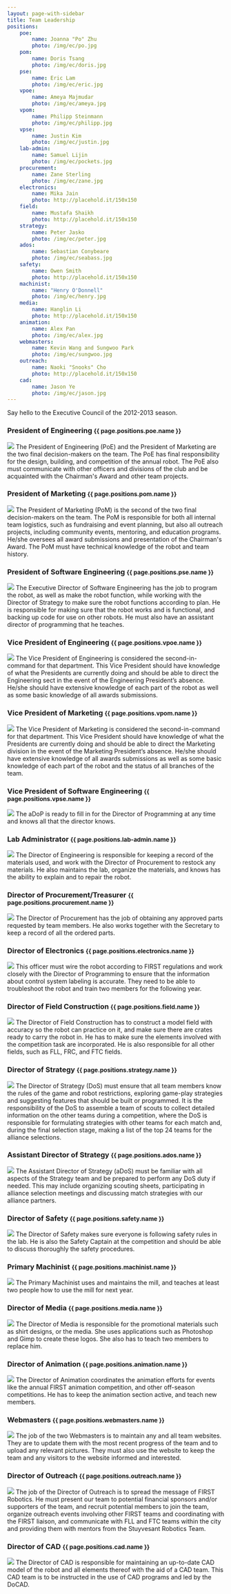 ```yaml
---
layout: page-with-sidebar
title: Team Leadership
positions:
    poe:
        name: Joanna "Po" Zhu
        photo: /img/ec/po.jpg
    pom:
        name: Doris Tsang
        photo: /img/ec/doris.jpg
    pse:
        name: Eric Lam
        photo: /img/ec/eric.jpg
    vpoe:
        name: Ameya Majmudar
        photo: /img/ec/ameya.jpg
    vpom:
        name: Philipp Steinmann
        photo: /img/ec/philipp.jpg
    vpse:
        name: Justin Kim
        photo: /img/ec/justin.jpg
    lab-admin:
        name: Samuel Lijin
        photo: /img/ec/pockets.jpg
    procurement:
        name: Zane Sterling
        photo: /img/ec/zane.jpg
    electronics:
        name: Mika Jain
        photo: http://placehold.it/150x150
    field:
        name: Mustafa Shaikh
        photo: http://placehold.it/150x150
    strategy:
        name: Peter Jasko
        photo: /img/ec/peter.jpg
    ados:
        name: Sebastian Conybeare
        photo: /img/ec/seabass.jpg
    safety:
        name: Owen Smith
        photo: http://placehold.it/150x150
    machinist:
        name: "Henry O'Donnell"
        photo: /img/ec/henry.jpg
    media:
        name: Hanglin Li
        photo: http://placehold.it/150x150
    animation:
        name: Alex Pan
        photo: /img/ec/alex.jpg
    webmasters:
        name: Kevin Wang and Sungwoo Park
        photo: /img/ec/sungwoo.jpg
    outreach:
        name: Naoki "Snooks" Cho
        photo: http://placehold.it/150x150
    cad:
        name: Jason Ye
        photo: /img/ec/jason.jpg
---
```

Say hello to the Executive Council of the 2012-2013 season.

### President of Engineering <small>{{ page.positions.poe.name }}</small>
<div markdown="1" class="ec-description">
<img src="{{ page.positions.poe.photo }}" class="ec-photo">
The President of Engineering (PoE) and the President of Marketing are the two final decision-makers on the team. The PoE has final responsibility for the design, building, and competition of the annual robot.  The PoE also must communicate with other officers and divisions of the club and be acquainted with the Chairman's Award and other team projects.
</div>

### President of Marketing <small>{{ page.positions.pom.name }}</small>
<div markdown="1" class="ec-description">
<img src="{{ page.positions.pom.photo }}" class="ec-photo">
The President of Marketing (PoM) is the second of the two final decision-makers on the team.  The PoM is responsible for both all internal team logistics, such as fundraising and event planning, but also all outreach projects, including community events, mentoring, and education programs.  He/she oversees all award submissions and presentation of the Chairman's Award. The PoM must have technical knowledge of the robot and team history.
</div>

### President of Software Engineering <small>{{ page.positions.pse.name }}</small>
<div markdown="1" class="ec-description">
<img src="{{ page.positions.pse.photo }}" class="ec-photo">
The Executive Director of Software Engineering has the job to program the robot, as well as make the robot function, while working with the Director of Strategy to make sure the robot functions according to plan. He is responsible for making sure that the robot works and is functional, and backing up code for use on other robots. He must also have an assistant director of programming that he teaches.
</div>

### Vice President of Engineering <small>{{ page.positions.vpoe.name }}</small>
<div markdown="1" class="ec-description">
<img src="{{ page.positions.vpoe.photo }}" class="ec-photo">
The Vice President of Engineering is considered the second-in-command for that department. This Vice President should have knowledge of what the Presidents are currently doing and should be able to direct the Engineering sect in the event of the Engineering President’s absence. He/she should have extensive knowledge of each part of the robot as well as some basic knowledge of all awards submissions.
</div>

### Vice President of Marketing <small>{{ page.positions.vpom.name }}</small>
<div markdown="1" class="ec-description">
<img src="{{ page.positions.vpom.photo }}" class="ec-photo">
The Vice President of Marketing is considered the second-in-command for that department. This Vice President should have knowledge of what the Presidents are currently doing and should be able to direct the Marketing division in the event of the Marketing President’s absence. He/she should have extensive knowledge of all awards submissions as well as some basic knowledge of each part of the robot and the status of all branches of the team.
</div>

### Vice President of Software Engineering <small>{{ page.positions.vpse.name }}</small>
<div markdown="1" class="ec-description">
<img src="{{ page.positions.vpse.photo }}" class="ec-photo">
The aDoP is ready to fill in for the Director of Programming at any time and knows all that the director knows.
</div>

### Lab Administrator <small>{{ page.positions.lab-admin.name }}</small>
<div markdown="1" class="ec-description">
<img src="{{ page.positions.lab-admin.photo }}" class="ec-photo">
The Director of Engineering is responsible for keeping a record of the materials used, and work with the Director of Procurement to restock any materials. He also maintains the lab, organize the materials, and knows has the ability to explain and to repair the robot.
</div>

### Director of Procurement/Treasurer <small>{{ page.positions.procurement.name }}</small>
<div markdown="1" class="ec-description">
<img src="{{ page.positions.procurement.photo }}" class="ec-photo">
The Director of Procurement has the job of obtaining any approved parts requested by team members. He also works together with the Secretary to keep a record of all the ordered parts.
</div>

### Director of Electronics <small>{{ page.positions.electronics.name }}</small>
<div markdown="1" class="ec-description">
<img src="{{ page.positions.electronics.photo }}" class="ec-photo">
This officer must wire the robot according to FIRST regulations and work closely with the Director of Programming to ensure that the information about control system labeling is accurate. They need to be able to troubleshoot the robot and train two members for the following year.
</div>

### Director of Field Construction <small>{{ page.positions.field.name }}</small>
<div markdown="1" class="ec-description">
<img src="{{ page.positions.field.photo }}" class="ec-photo">
The Director of Field Construction has to construct a model field with accuracy so the robot can practice on it, and make sure there are crates ready to carry the robot in. He has to make sure the elements involved with the competition task are incorporated. He is also responsible for all other fields, such as FLL, FRC, and FTC fields.
</div>

### Director of Strategy <small>{{ page.positions.strategy.name }}</small>
<div markdown="1" class="ec-description">
<img src="{{ page.positions.strategy.photo }}" class="ec-photo">
The Director of Strategy (DoS) must ensure that all team members know the rules of the game and robot restrictions, exploring game-play strategies and suggesting features that should be built or programmed. It is the responsibility of the DoS to assemble a team of scouts to collect detailed information on the other teams during a competition, where the DoS is responsible for formulating strategies with other teams for each match and, during the final selection stage, making a list of the top 24 teams for the alliance selections.
</div>

### Assistant Director of Strategy <small>{{ page.positions.ados.name }}</small>
<div markdown="1" class="ec-description">
<img src="{{ page.positions.ados.photo }}" class="ec-photo">
The Assistant Director of Strategy (aDoS) must be familiar with all aspects of the Strategy team and be prepared to perform any DoS duty if needed. This may include organizing scouting sheets, participating in alliance selection meetings and discussing match strategies with our alliance partners.
</div>

### Director of Safety <small>{{ page.positions.safety.name }}</small>
<div markdown="1" class="ec-description">
<img src="{{ page.positions.safety.photo }}" class="ec-photo">
The Director of Safety makes sure everyone is following safety rules in the lab. He is also the Safety Captain at the competition and should be able to discuss thoroughly the safety procedures.
</div>

### Primary Machinist <small>{{ page.positions.machinist.name }}</small>
<div markdown="1" class="ec-description">
<img src="{{ page.positions.machinist.photo }}" class="ec-photo">
The Primary Machinist uses and maintains the mill, and teaches at least two people how to use the mill for next year.
</div>

### Director of Media <small>{{ page.positions.media.name }}</small>
<div markdown="1" class="ec-description">
<img src="{{ page.positions.media.photo }}" class="ec-photo">
The Director of Media is responsible for the promotional materials such as shirt designs, or the media. She uses applications such as Photoshop and Gimp to create these logos. She also has to teach two members to replace him.
</div>

### Director of Animation <small>{{ page.positions.animation.name }}</small>
<div markdown="1" class="ec-description">
<img src="{{ page.positions.animation.photo }}" class="ec-photo">
The Director of Animation coordinates the animation efforts for events like the annual FIRST animation competition, and other off-season competitions. He has to keep the animation section active, and teach new members.
</div>

### Webmasters <small>{{ page.positions.webmasters.name }}</small>
<div markdown="1" class="ec-description">
<img src="{{ page.positions.webmasters.photo }}" class="ec-photo">
The job of the two Webmasters is to maintain any and all team websites. They are to update them with the most recent progress of the team and to upload any relevant pictures. They must also use the website to keep the team and any visitors to the website informed and interested.
</div>

### Director of Outreach <small>{{ page.positions.outreach.name }}</small>
<div markdown="1" class="ec-description">
<img src="{{ page.positions.outreach.photo }}" class="ec-photo">
The job of the Director of Outreach is to spread the message of FIRST Robotics. He must present our team to potential financial sponsors and/or supporters of the team, and recruit potential members to join the team, organize outreach events involving other FIRST teams and coordinating with the FIRST liaison, and communicate with FLL and FTC teams within the city and providing them with mentors from the Stuyvesant Robotics Team.
</div>

### Director of CAD <small>{{ page.positions.cad.name }}</small>
<div markdown="1" class="ec-description">
<img src="{{ page.positions.cad.photo }}" class="ec-photo">
The Director of CAD is responsible for maintaining an up-to-date CAD model of the robot and all elements thereof with the aid of a CAD team. This CAD team is to be instructed in the use of CAD programs and led by the DoCAD.
</div>
